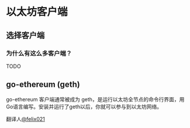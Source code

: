 # 以太坊客户端

## 选择客户端

### 为什么有这么多客户端？

TODO

## go-ethereum (geth)

go-ethereum 客户端通常被成为 geth，是运行以太坊全节点的命令行界面，用Go语言编写。安装并运行了geth以后，你就可以参与到以太坊网络。



翻译人[@felix021](https://github.com/felix021)

